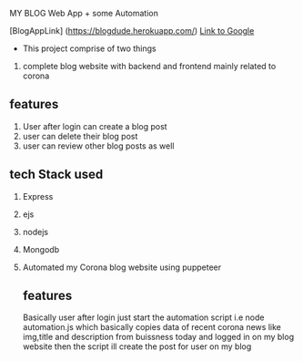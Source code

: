 MY BLOG Web App + some Automation

[BlogAppLink] (https://blogdude.herokuapp.com/)
[Link to Google](https://www.google.com)

* This project comprise of two things
1. complete blog website with backend and frontend mainly related to corona
  ## features 
  1. User after login can create a blog post
  2. user can delete their blog post
  3. user can review other blog posts as well
  ## tech Stack used
  1. Express
  2. ejs 
  3. nodejs
  4. Mongodb

2. Automated my Corona blog website using puppeteer
  
   ## features
    Basically user after login just start the automation script i.e node automation.js  which basically copies data of recent corona 
    news like img,title and  description from buissness today and logged in on my blog website then the script ill create the post for user
    on my blog 
